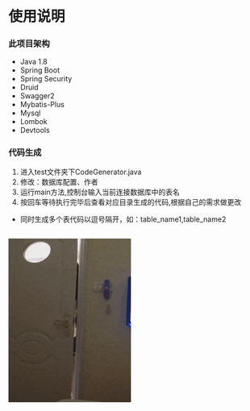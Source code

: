 # 使用说明

### 此项目架构
* Java 1.8
* Spring Boot
* Spring Security
* Druid
* Swagger2
* Mybatis-Plus
* Mysql
* Lombok
* Devtools
### 代码生成
1) 进入test文件夹下CodeGenerator.java
2) 修改：数据库配置、作者
3) 运行main方法,控制台输入当前连接数据库中的表名
4) 按回车等待执行完毕后查看对应目录生成的代码,根据自己的需求做更改
* 同时生成多个表代码以逗号隔开，如：table_name1,table_name2
## 
![avatar](https://github.com/2777450490/company-manage-system/blob/master/timg.gif)